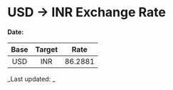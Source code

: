 # USD → INR Exchange Rate

**Date:** 

| Base | Target | Rate  |
|:----:|:------:|:-----:|
| USD  | INR    | 86.2881 |

_Last updated: _
